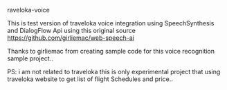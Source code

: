 raveloka-voice

This is test version of traveloka voice integration using SpeechSynthesis and DialogFlow Api using this original source https://github.com/girliemac/web-speech-ai

Thanks to girliemac from creating sample code for this voice recognition sample project..

PS: i am not related to traveloka this is only experimental project that using traveloka website to get list of flight Schedules and price..